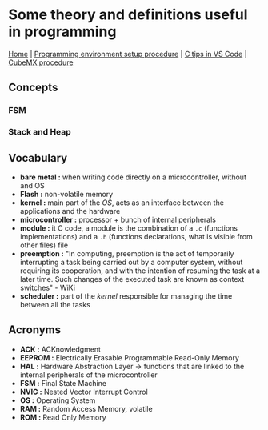 # Some theory and definitions useful in programming

[Home](../../../README.md) | [Programming environment setup procedure](../stm32Programming/environmentSetup.md) | [C tips in VS Code](../stm32Programming/c.md) | [CubeMX procedure](../stm32Programming/cubeMX.md)

## Concepts



### FSM

### Stack and Heap


## Vocabulary

- **bare metal :** when writing code directly on a microcontroller, without and OS
- **Flash :** non-volatile memory
- **kernel :** main part of the *OS*, acts as an interface between the applications and the hardware
- **microcontroller :** processor + bunch of internal peripherals
- **module :** it C code, a module is the combination of a `.c` (functions implementations) and a `.h` (functions declarations, what is visible from other files) file
- **preemption :** "In computing, preemption is the act of temporarily interrupting a task being carried out by a computer system, without requiring its cooperation, and with the intention of resuming the task at a later time. Such changes of the executed task are known as context switches" - WiKi
- **scheduler :** part of the *kernel* responsible for managing the time between all the tasks


## Acronyms

- **ACK :** ACKnowledgment
- **EEPROM :** Electrically Erasable Programmable Read-Only Memory
- **HAL :** Hardware Abstraction Layer -> functions that are linked to the internal peripherals of the microcontroller
- **FSM :** Final State Machine
- **NVIC :** Nested Vector Interrupt Control
- **OS :** Operating System
- **RAM :** Random Access Memory, volatile
- **ROM :** Read Only Memory
